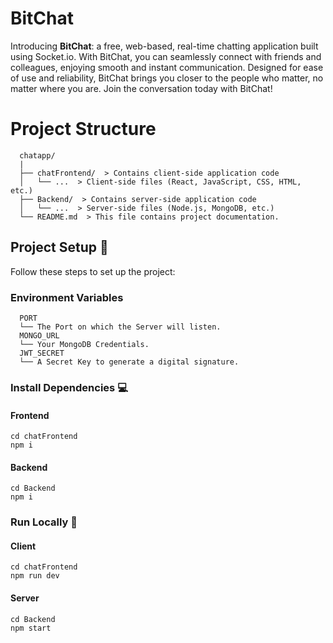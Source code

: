 # BitChat

Introducing **BitChat**: a free, web-based, real-time chatting application built using Socket.io. With BitChat, you can seamlessly connect with friends and colleagues, enjoying smooth and instant communication. Designed for ease of use and reliability, BitChat brings you closer to the people who matter, no matter where you are. Join the conversation today with BitChat!

# Project Structure
```
  chatapp/
  |
  ├── chatFrontend/  > Contains client-side application code
  │   └── ...  > Client-side files (React, JavaScript, CSS, HTML, etc.)
  ├── Backend/  > Contains server-side application code
  │   └── ...  > Server-side files (Node.js, MongoDB, etc.)
  └── README.md  > This file contains project documentation.
```

## Project Setup 🚀

Follow these steps to set up the project:

### Environment Variables
```
  PORT
  └── The Port on which the Server will listen.
  MONGO_URL
  └── Your MongoDB Credentials.
  JWT_SECRET
  └── A Secret Key to generate a digital signature.
```

### Install Dependencies 💻

#### Frontend
```
cd chatFrontend
npm i
```

#### Backend
```
cd Backend
npm i
```

### Run Locally 🏃
#### Client
```
cd chatFrontend
npm run dev
```

#### Server
```
cd Backend
npm start
```
